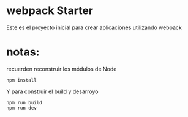 # webpack Starter

Este es el proyecto inicial para crear aplicaciones utilizando webpack

# notas:

recuerden reconstruir los módulos de Node

```
npm install
```

Y para construir el build y desarroyo

```
npm run build
npm run dev
```
